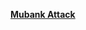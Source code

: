 **[Mubank Attack](https://www.certik.com/resources/blog/3pdPXDWLvf0wKZ9yy3HeHz-mu-coin-incident-analysis)**
